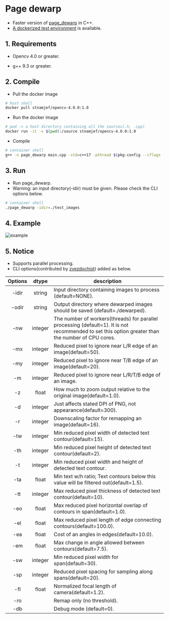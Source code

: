 # Page dewarp
- Faster version of [page_dewarp](https://github.com/mzucker/page_dewarp) in C++.
- [A dockerized test environment](https://hub.docker.com/repository/docker/stnamjef/opencv-4.0.0) is available.

## 1. Requirements

- Opencv 4.0 or greater.

- g++ 9.3 or greater.

## 2. Compile

- Pull the docker image 

```bash
# host shell
docker pull stnamjef/opencv-4.0.0:1.0
```

- Run the docker image

```bash
# pwd -> a host directory containing all the sources(.h, .cpp)
docker run -it -v $(pwd):/source stnamjef/opencv-4.0.0:1.0
```

- Compile

```bash
# container shell
g++ -o page_dewarp main.cpp -std=c++17 -pthread $(pkg-config --cflags --libs opencv4)
```

## 3. Run

- Run page_dewarp.
- Warning: an input directory(-idir) must be given. Please check the CLI options below.

```bash
# container shell
./page_dewarp -idir=./test_images
```

## 4. Example

![example](C:\Users\stnam\Desktop\source\page_dewarp_master\page_dewarp\example.png)

## 5. Notice

- Supports parallel processing.
- CLI options(contributed by [zvezdochiot](https://github.com/ImageProcessing-ElectronicPublications/pagedewarp)) added as below.

| Options |  dtype  | description                                                  |
| :-----: | :-----: | ------------------------------------------------------------ |
|  -idir  | string  | Input directory containing images to process (default=NONE). |
|  -odir  | string  | Output directory where dewarped images should be saved (default=./dewarped). |
|   -nw   | integer | The number of workers(threads) for parallel processing (default=1). It is not recommended to set this option greater than the number of CPU cores. |
|   -mx   | integer | Reduced pixel to ignore near L/R edge of an image(default=50). |
|   -my   | integer | Reduced pixel to ignore near T/B edge of an image(default=20). |
|   -m    | integer | Reduced pixel to ignore near L/R/T/B edge of an image.       |
|   -z    |  float  | How much to zoom output relative to the original image(default=1.0). |
|   -d    | integer | Just affects stated DPI of PNG, not appearance(default=300). |
|   -r    | integer | Downscaling factor for remapping an image(default=16).       |
|   -tw   | integer | Min reduced pixel width of detected text contour(default=15). |
|   -th   | integer | Min reduced pixel height of detected text contour(default=2). |
|   -t    | integer | Min reduced pixel width and height of detected text contour. |
|   -ta   |  float  | Min text w/h ratio; Text contours below this value will be filtered out(default=1.5). |
|   -tt   | integer | Max reduced pixel thickness of detected text contour(default=10). |
|   -eo   |  float  | Max reduced pixel horizontal overlap of contours in span(default=1.0). |
|   -el   |  float  | Max reduced pixel length of edge connecting contours(default=100.0). |
|   -ea   |  float  | Cost of an angles in edges(default=10.0).                    |
|   -em   |  float  | Max change in angle allowed between contours(default=7.5).   |
|   -sw   | integer | Min reduced pixel width for span(default=30).                |
|   -sp   | integer | Reduced pixel spacing for sampling along spans(default=20).  |
|   -fl   |  float  | Normalized focal length of camera(default=1.2).              |
|   -ro   |         | Remap only (no threshold).                                   |
|   -db   |         | Debug mode (default=0).                                      |

